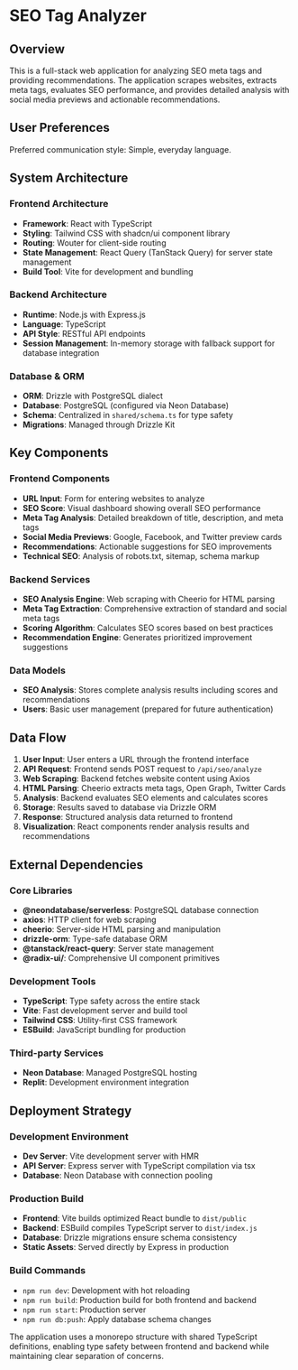 # SEO Tag Analyzer

## Overview

This is a full-stack web application for analyzing SEO meta tags and providing recommendations. The application scrapes websites, extracts meta tags, evaluates SEO performance, and provides detailed analysis with social media previews and actionable recommendations.

## User Preferences

Preferred communication style: Simple, everyday language.

## System Architecture

### Frontend Architecture
- **Framework**: React with TypeScript
- **Styling**: Tailwind CSS with shadcn/ui component library
- **Routing**: Wouter for client-side routing
- **State Management**: React Query (TanStack Query) for server state management
- **Build Tool**: Vite for development and bundling

### Backend Architecture
- **Runtime**: Node.js with Express.js
- **Language**: TypeScript
- **API Style**: RESTful API endpoints
- **Session Management**: In-memory storage with fallback support for database integration

### Database & ORM
- **ORM**: Drizzle with PostgreSQL dialect
- **Database**: PostgreSQL (configured via Neon Database)
- **Schema**: Centralized in `shared/schema.ts` for type safety
- **Migrations**: Managed through Drizzle Kit

## Key Components

### Frontend Components
- **URL Input**: Form for entering websites to analyze
- **SEO Score**: Visual dashboard showing overall SEO performance
- **Meta Tag Analysis**: Detailed breakdown of title, description, and meta tags
- **Social Media Previews**: Google, Facebook, and Twitter preview cards
- **Recommendations**: Actionable suggestions for SEO improvements
- **Technical SEO**: Analysis of robots.txt, sitemap, schema markup

### Backend Services
- **SEO Analysis Engine**: Web scraping with Cheerio for HTML parsing
- **Meta Tag Extraction**: Comprehensive extraction of standard and social meta tags
- **Scoring Algorithm**: Calculates SEO scores based on best practices
- **Recommendation Engine**: Generates prioritized improvement suggestions

### Data Models
- **SEO Analysis**: Stores complete analysis results including scores and recommendations
- **Users**: Basic user management (prepared for future authentication)

## Data Flow

1. **User Input**: User enters a URL through the frontend interface
2. **API Request**: Frontend sends POST request to `/api/seo/analyze`
3. **Web Scraping**: Backend fetches website content using Axios
4. **HTML Parsing**: Cheerio extracts meta tags, Open Graph, Twitter Cards
5. **Analysis**: Backend evaluates SEO elements and calculates scores
6. **Storage**: Results saved to database via Drizzle ORM
7. **Response**: Structured analysis data returned to frontend
8. **Visualization**: React components render analysis results and recommendations

## External Dependencies

### Core Libraries
- **@neondatabase/serverless**: PostgreSQL database connection
- **axios**: HTTP client for web scraping
- **cheerio**: Server-side HTML parsing and manipulation
- **drizzle-orm**: Type-safe database ORM
- **@tanstack/react-query**: Server state management
- **@radix-ui/**: Comprehensive UI component primitives

### Development Tools
- **TypeScript**: Type safety across the entire stack
- **Vite**: Fast development server and build tool
- **Tailwind CSS**: Utility-first CSS framework
- **ESBuild**: JavaScript bundling for production

### Third-party Services
- **Neon Database**: Managed PostgreSQL hosting
- **Replit**: Development environment integration

## Deployment Strategy

### Development Environment
- **Dev Server**: Vite development server with HMR
- **API Server**: Express server with TypeScript compilation via tsx
- **Database**: Neon Database with connection pooling

### Production Build
- **Frontend**: Vite builds optimized React bundle to `dist/public`
- **Backend**: ESBuild compiles TypeScript server to `dist/index.js`
- **Database**: Drizzle migrations ensure schema consistency
- **Static Assets**: Served directly by Express in production

### Build Commands
- `npm run dev`: Development with hot reloading
- `npm run build`: Production build for both frontend and backend
- `npm run start`: Production server
- `npm run db:push`: Apply database schema changes

The application uses a monorepo structure with shared TypeScript definitions, enabling type safety between frontend and backend while maintaining clear separation of concerns.